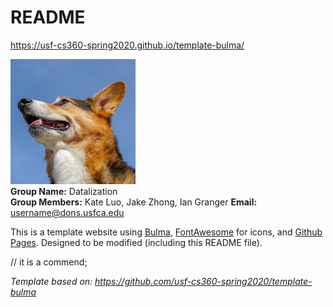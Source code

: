 # README

<https://usf-cs360-spring2020.github.io/template-bulma/>

![Profile Image](profile.png) <br>
**Group Name:** Datalization <br>
**Group Members:** Kate Luo, Jake Zhong, Ian Granger 
**Email:** <username@dons.usfca.edu>

This is a template website using [Bulma](https://bulma.io/), [FontAwesome](https://origin.fontawesome.com/) for icons, and [Github Pages](). Designed to be modified (including this README file).

// it is a commend;

*Template based on: <https://github.com/usf-cs360-spring2020/template-bulma>*
